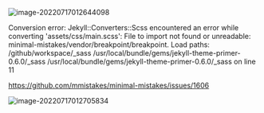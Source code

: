 ![image-20220717012644098](https://blogimages-1309804558.cos.ap-nanjing.myqcloud.com/imgpersonal/image-20220717012644098.png)



Conversion error: Jekyll::Converters::Scss encountered an error while converting 'assets/css/main.scss':
                    File to import not found or unreadable: minimal-mistakes/vendor/breakpoint/breakpoint. Load paths: /github/workspace/_sass /usr/local/bundle/gems/jekyll-theme-primer-0.6.0/_sass /usr/local/bundle/gems/jekyll-theme-primer-0.6.0/_sass on line 11

https://github.com/mmistakes/minimal-mistakes/issues/1606

![image-20220717012705834](https://blogimages-1309804558.cos.ap-nanjing.myqcloud.com/imgpersonal/image-20220717012705834.png)